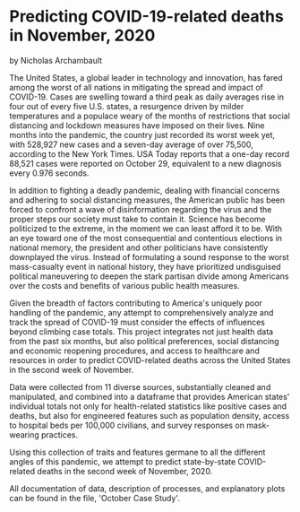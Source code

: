 # Predicting COVID-19-related deaths in November, 2020
by Nicholas Archambault

The United States, a global leader in technology and innovation, has fared among the worst of all nations in mitigating the spread and impact of COVID-19. Cases are swelling toward a third peak as daily averages rise in four out of every five U.S. states, a resurgence driven by milder temperatures and a populace weary of the months of restrictions that social distancing and lockdown measures have imposed on their lives. Nine months into the pandemic, the country just recorded its worst week yet, with 528,927 new cases and a seven-day average of over 75,500, according to the New York Times. USA Today reports that a one-day record 88,521 cases were reported on October 29, equivalent to a new diagnosis every 0.976 seconds.

In addition to fighting a deadly pandemic, dealing with financial concerns and adhering to social distancing measures, the American public has been forced to confront a wave of disinformation regarding the virus and the proper steps our society must take to contain it. Science has become politicized to the extreme, in the moment we can least afford it to be. With an eye toward one of the most consequential and contentious elections in national memory, the president and other politicians have consistently downplayed the virus. Instead of formulating a sound response to the worst mass-casualty event in national history, they have prioritized undisguised political maneuvering to deepen the stark partisan divide among Americans over the costs and benefits of various public health measures.  

Given the breadth of factors contributing to America's uniquely poor handling of the pandemic, any attempt to comprehensively analyze and track the spread of COVID-19 must consider the effects of influences beyond climbing case totals. This project integrates not just health data from the past six months, but also political preferences, social distancing and economic reopening procedures, and access to healthcare and resources in order to predict COVID-related deaths across the United States in the second week of November. 

Data were collected from 11 diverse sources, substantially cleaned and manipulated, and combined into a dataframe that provides American states' individual totals not only for health-related statistics like positive cases and deaths, but also for engineered features such as population density, access to hospital beds per 100,000 civilians, and survey responses on mask-wearing practices. 

Using this collection of traits and features germane to all the different angles of this pandemic, we attempt to predict state-by-state COVID-related deaths in the second week of November, 2020.

All documentation of data, description of processes, and explanatory plots can be found in the file, 'October Case Study'.
